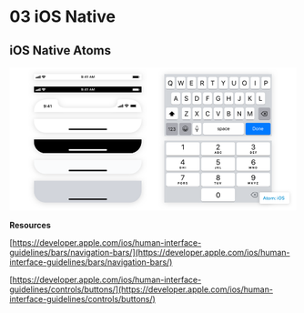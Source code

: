 # 03 iOS Native

## iOS Native Atoms

![](../.gitbook/assets/atom-01-ios.png)

**Resources**

[https://developer.apple.com/ios/human-interface-guidelines/bars/navigation-bars/](https://developer.apple.com/ios/human-interface-guidelines/bars/navigation-bars/)

[https://developer.apple.com/ios/human-interface-guidelines/controls/buttons/](https://developer.apple.com/ios/human-interface-guidelines/controls/buttons/)

